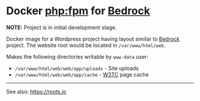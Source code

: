 # Docker [php:fpm] for [Bedrock] 

[Bedrock]: https://roots.io/bedrock 
[php:fpm]: https://hub.docker.com/_/php/
[Wordpress]: https://wordpress.org/
[W3TC]: https://wordpress.org/plugins/w3-total-cache/

**NOTE:** Project is in initial development stage.

Docker image for a Wordpress project having layout similar to [Bedrock] project. 
The website root would be located in `/var/www/html/web`.

Makes the following directories writable by `www-data` user:

* `/var/www/html/web/web/app/uploads` - Site uploads
* `/var/www/html/web/web/app/cache` - [W3TC] page cache

---
See also: https://roots.io 
